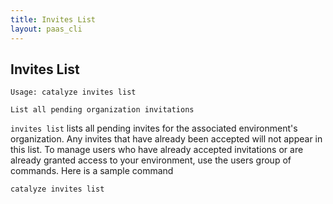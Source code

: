 ```yaml
---
title: Invites List
layout: paas_cli
---
```


## Invites List

```
Usage: catalyze invites list

List all pending organization invitations
```

`invites list` lists all pending invites for the associated environment's organization. Any invites that have already been accepted will not appear in this list. To manage users who have already accepted invitations or are already granted access to your environment, use the <a data-unique="Users">users</a> group of commands. Here is a sample command

```
catalyze invites list
```

